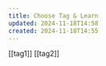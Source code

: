 ```yaml
---
title: Choose Tag & Learn
updated: 2024-11-18T14:58
created: 2024-11-18T14:55
---
```

[[tag1]]
[[tag2]]
